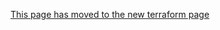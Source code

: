[This page has moved to the new terraform page](../../about/Secure-Data-Environment/Infrastructure/IAC/Terraform.md)